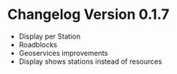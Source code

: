 # Changelog Version 0.1.7

* Display per Station
* Roadblocks
* Geoservices improvements
* Display shows stations instead of resources
